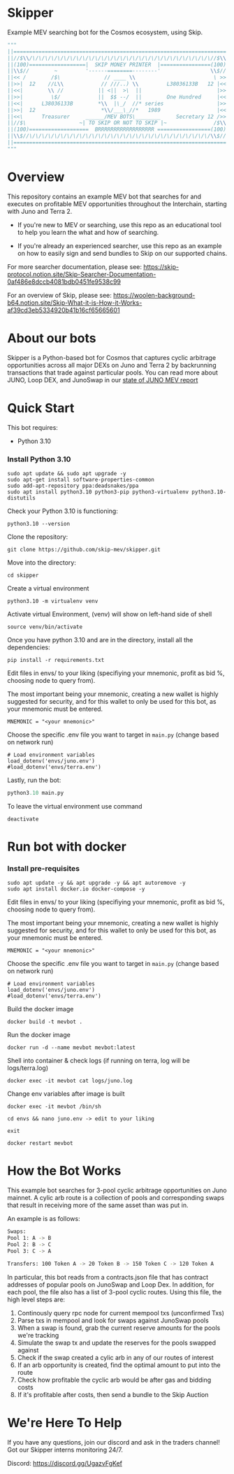 # Skipper

Example MEV searching bot for the Cosmos ecosystem, using Skip.

``` python
"""
||====================================================================||
||//$\\/\/\/\/\/\/\/\/\/\/\/\/\/\/\/\/\/\/\/\/\/\/\/\/\/\/\/\/\/\//$\\||
||(100)==================|  SKIP MONEY PRINTER  |================(100)||
||\\$//        ~         '------========--------'                \\$//||
||<< /        /$\              // ____ \\                         \ >>||
||>>|  12    //L\\            // ///..) \\         L38036133B   12 |<<||
||<<|        \\ //           || <||  >\  ||                        |>>||
||>>|         \$/            ||  $$ --/  ||        One Hundred     |<<||
||<<|      L38036133B        *\\  |\_/  //* series                 |>>||
||>>|  12                     *\\/___\_//*   1989                  |<<||
||<<\      Treasurer     ______/MEV BOTS\________     Secretary 12 />>||
||//$\                 ~| TO SKIP OR NOT TO SKIP |~               /$\\||
||(100)===================  BRRRRRRRRRRRRRRRRRR =================(100)||
||\\$//\/\/\/\/\/\/\/\/\/\/\/\/\/\/\/\/\/\/\/\/\/\/\/\/\/\/\/\/\/\\$//||
||====================================================================||
"""
```

# Overview

This repository contains an example MEV bot that searches for and executes on
profitable MEV opportunities throughout the Interchain, starting with Juno and Terra 2.

* If you're new to MEV or searching, use this repo as an educational tool to 
help you learn the what and how of searching. 

* If you're already an experienced searcher, use this repo as an example on how 
to easily sign and send bundles to Skip on our supported chains. 

For more searcher documentation, please see: https://skip-protocol.notion.site/Skip-Searcher-Documentation-0af486e8dccb4081bdb0451fe9538c99

For an overview of Skip, please see: https://woolen-background-b64.notion.site/Skip-What-it-is-How-it-Works-af39cd3eb5334920b41b16cf65665601

# About our bots

Skipper is a Python-based bot for Cosmos that captures cyclic arbitrage opportunities across all major DEXs on Juno and Terra 2 by backrunning transactions that trade against particular pools. You can read more about JUNO, Loop DEX, and JunoSwap in our [state of JUNO MEV report](https://medium.com/@skip_protocol/skips-state-of-mev-juno-667a51a17b70)


# Quick Start

This bot requires:

- Python 3.10

### **Install Python 3.10** ###
```
sudo apt update && sudo apt upgrade -y
sudo apt-get install software-properties-common
sudo add-apt-repository ppa:deadsnakes/ppa
sudo apt install python3.10 python3-pip python3-virtualenv python3.10-distutils 
```

Check your Python 3.10 is functioning:

```
python3.10 --version
```

Clone the repository:
```
git clone https://github.com/skip-mev/skipper.git
```

Move into the directory:
```
cd skipper
```

Create a virtual environment
```
python3.10 -m virtualenv venv
```

Activate virtual Environment, (venv) will show on left-hand side of shell
```
source venv/bin/activate
```

Once you have python 3.10 and are in the directory, install all the dependencies:
```
pip install -r requirements.txt
```

Edit files in envs/ to your liking (specifiying your mnemonic, profit as bid %, choosing node to query from).

The most important being your mnemonic, creating a new wallet is highly suggested for security, and for this wallet to only be used for this bot, as your mnemonic must be entered. 
```
MNEMONIC = "<your mnemonic>"
```

Choose the specific .env file you want to target in `main.py` (change based on network run)
```
# Load environment variables
load_dotenv('envs/juno.env')
#load_dotenv('envs/terra.env')
```

Lastly, run the bot:
```python
python3.10 main.py
```
To leave the virtual environment use command
```
deactivate
```

# Run bot with docker

### **Install pre-requisites** ###
```
sudo apt update -y && apt upgrade -y && apt autoremove -y
sudo apt install docker.io docker-compose -y
```

Edit files in envs/ to your liking (specifiying your mnemonic, profit as bid %, choosing node to query from).

The most important being your mnemonic, creating a new wallet is highly suggested for security, and for this wallet to only be used for this bot, as your mnemonic must be entered. 
```
MNEMONIC = "<your mnemonic>"
```

Choose the specific .env file you want to target in `main.py` (change based on network run)
```
# Load environment variables
load_dotenv('envs/juno.env')
#load_dotenv('envs/terra.env')
```

Build the docker image
``` 
docker build -t mevbot .
```

Run the docker image
```
docker run -d --name mevbot mevbot:latest
```

Shell into container & check logs (if running on terra, log will be logs/terra.log)
```
docker exec -it mevbot cat logs/juno.log
```

Change env variables after image is built
```
docker exec -it mevbot /bin/sh
```
```
cd envs && nano juno.env -> edit to your liking
```
```
exit
```
```
docker restart mevbot
```

# How the Bot Works

This example bot searches for 3-pool cyclic arbitrage opportunities
on Juno mainnet. A cylic arb route is a collection of pools and corresponding
swaps that result in receiving more of the same asset than was put in. 

An example is as follows:
```bash
Swaps:
Pool 1: A -> B
Pool 2: B -> C
Pool 3: C -> A

Transfers: 100 Token A -> 20 Token B -> 150 Token C -> 120 Token A
```

In particular, this bot reads from a contracts.json file that has contract addresses
of popular pools on JunoSwap and Loop Dex. In addition, for each pool, the file also 
has a list of 3-pool cyclic routes. Using this file, the high level steps are:

1. Continously query rpc node for current mempool txs (unconfirmed Txs)
2. Parse txs in mempool and look for swaps against JunoSwap pools
3. When a swap is found, grab the current reserve amounts for the pools we're tracking
4. Simulate the swap tx and update the reserves for the pools swapped against
5. Check if the swap created a cylic arb in any of our routes of interest
7. If an arb opportunity is created, find the optimal amount to put into the route
8. Check how profitable the cyclic arb would be after gas and bidding costs
9. If it's profitable after costs, then send a bundle to the Skip Auction

# We're Here To Help

If you have any questions, join our discord and ask in the
traders channel! Got our Skipper interns monitoring 24/7.

Discord: https://discord.gg/UgazvFgKef